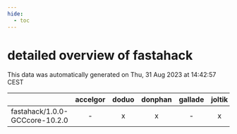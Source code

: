```yaml
---
hide:
  - toc
---
```


detailed overview of fastahack
==============================


This data was automatically generated on Thu, 31 Aug 2023 at 14:42:57 CEST  

| |accelgor|doduo|donphan|gallade|joltik|skitty|swalot|victini|
| :---: | :---: | :---: | :---: | :---: | :---: | :---: | :---: | :---: |
|fastahack/1.0.0-GCCcore-10.2.0|-|x|x|-|x|x|x|x|

